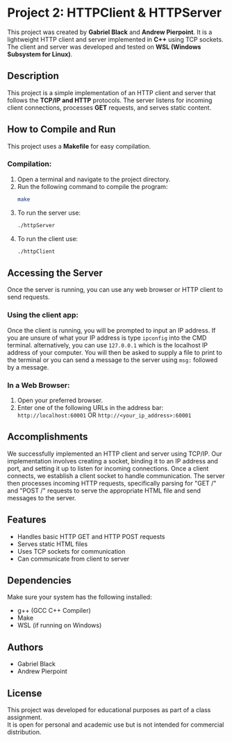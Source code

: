 # Project 2: HTTPClient & HTTPServer

This project was created by **Gabriel Black** and **Andrew Pierpoint**. It is a lightweight HTTP client and server implemented in **C++** using TCP sockets. The client and server was developed and tested on **WSL (Windows Subsystem for Linux)**.

## Description

This project is a simple implementation of an HTTP client and server that follows the **TCP/IP and HTTP** protocols. The server listens for incoming client connections, processes **GET** requests, and serves static content.

## How to Compile and Run

This project uses a **Makefile** for easy compilation.

### Compilation:
1. Open a terminal and navigate to the project directory.
2. Run the following command to compile the program:
   ```sh
   make

3. To run the server use:
   ```sh
   ./httpServer

4. To run the client use:
   ```sh
   ./httpClient
   
   
## Accessing the Server

Once the server is running, you can use any web browser or HTTP client to send requests.

### Using the client app:
Once the client is running, you will be prompted to input an IP address.
If you are unsure of what your IP address is type `ipconfig` into the CMD terminal.
alternatively, you can use `127.0.0.1` which is the localhost IP address of your computer.
You will then be asked to supply a file to print to the terminal or you can send a message to the server using `msg:` followed by a message.

### In a Web Browser:
1. Open your preferred browser.
2. Enter one of the following URLs in the address bar: `http://localhost:60001` OR `http://<your_ip_address>:60001`

## Accomplishments
We successfully implemented an HTTP client and server using TCP/IP. Our implementation involves creating a socket, binding it to an IP address and port, and setting it up to listen for incoming connections. Once a client connects, we establish a client socket to handle communication. The server then processes incoming HTTP requests, specifically parsing for "GET /" and "POST /" requests to serve the appropriate HTML file and send messages to the server.

## Features

- Handles basic HTTP GET and HTTP POST requests
- Serves static HTML files
- Uses TCP sockets for communication
- Can communicate from client to server

## Dependencies

Make sure your system has the following installed:

- g++ (GCC C++ Compiler)
- Make
- WSL (if running on Windows)

## Authors

- Gabriel Black  
- Andrew Pierpoint

## License

This project was developed for educational purposes as part of a class assignment.  
It is open for personal and academic use but is not intended for commercial distribution.
